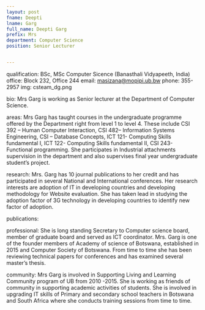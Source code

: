```yaml
---
layout: post
fname: Deepti
lname: Garg
full_name: Deepti Garg
prefix: Mrs
department: Computer Science     
position: Senior Lecturer


---
```


qualification: BSc, MSc Computer Sicence (Banasthali Vidyapeeth, India)
office: Block 232, Office 244 
email: masizana@mopipi.ub.bw
phone: 355-2957
img: csteam_dg.png

bio: Mrs Garg is working as Senior lecturer at the Department of Computer Science.

areas: Mrs Garg has taught courses in the undergraduate programme offered by the Department right from level 1 to level 4. These include CSI 392 – Human Computer Interaction, CSI 482– Information Systems Engineering, CSI – Database Concepts, ICT 121- Computing Skills fundamental I, ICT 122- Computing Skills fundamental II, CSI 243- Functional programming. She participates in Industrial attachments supervision in the department and also supervises final year undergraduate student’s project. 

research: Mrs. Garg has 10 journal publications to her credit and has participated in several National and International conferences. Her research interests are adoption of IT in developing countries and developing methodology for Website evaluation. She has taken lead in studying the adoption factor of 3G technology in developing countries to identify new factor of adoption. 

publications:         

professional: She is long standing Secretary to Computer science board, member of graduate board and served as ICT coordinator. Mrs. Garg is one of the founder members of Academy of science of Botswana, established in 2015 and Computer Society of Botswana. From time to time she has been reviewing technical papers for conferences and has examined several master’s thesis. 

community: Mrs Garg is involved in Supporting Living and Learning Community program of UB from 2010 -2015. She is working as friends of community in supporting academic activities of students. She is involved in upgrading IT skills of Primary and secondary school teachers in Botswana and South Africa where she conducts training sessions from time to time.
